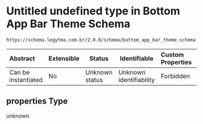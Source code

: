 # Untitled undefined type in Bottom App Bar Theme Schema

```txt
https://schema.legytma.com.br/2.0.0/schema/bottom_app_bar_theme.schema.json#/properties
```




| Abstract            | Extensible | Status         | Identifiable            | Custom Properties | Additional Properties | Access Restrictions | Defined In                                                                                              |
| :------------------ | ---------- | -------------- | ----------------------- | :---------------- | --------------------- | ------------------- | ------------------------------------------------------------------------------------------------------- |
| Can be instantiated | No         | Unknown status | Unknown identifiability | Forbidden         | Allowed               | none                | [bottom_app_bar_theme.schema.json\*](../schema/bottom_app_bar_theme.schema.json) |

## properties Type

unknown

